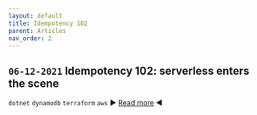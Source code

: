 ```yaml
---
layout: default
title: Idempotency 102
parent: Articles
nav_order: 2
---
```


## `06-12-2021` Idempotency 102: serverless enters the scene

`dotnet` `dynamodb` `terraform` `aws`
▶️ [Read more](https://eduardbargues.medium.com/idempotency-102-serverless-enters-the-scene-4ea1709b41af?source=rss-97fd5aab88d2------2) ◀️
